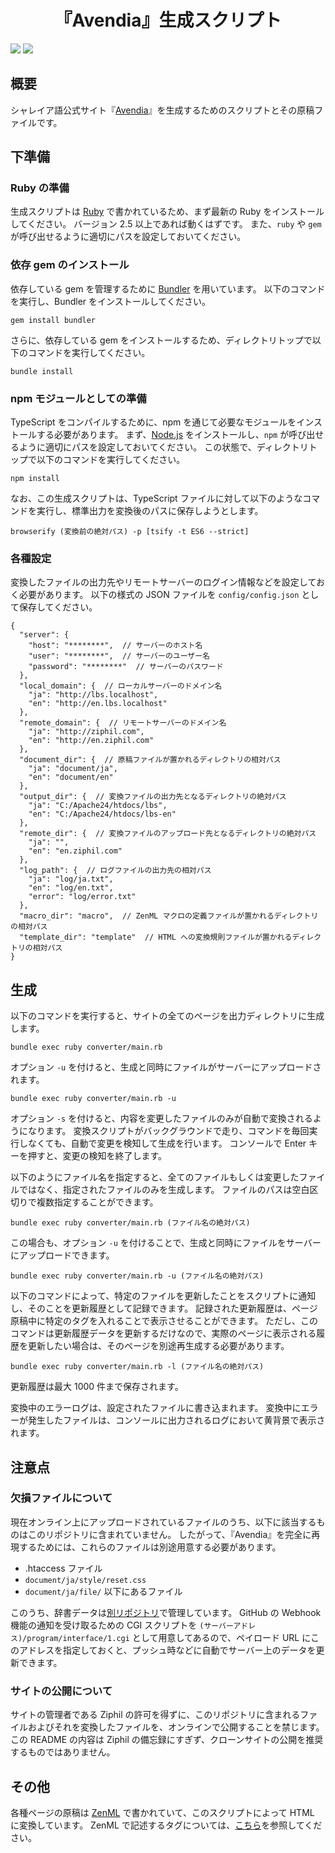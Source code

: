 <div align="center">
<h1>『Avendia』生成スクリプト</h1>
</div>

![](https://img.shields.io/github/commit-activity/y/Ziphil/AvendiaNew?label=commits)
![](https://img.shields.io/github/search/Ziphil/AvendiaNew/extension:zml?label=pages)


## 概要
シャレイア語公式サイト『[Avendia](http://ziphil.com/)』を生成するためのスクリプトとその原稿ファイルです。

## 下準備

### Ruby の準備
生成スクリプトは [Ruby](https://www.ruby-lang.org/ja/) で書かれているため、まず最新の Ruby をインストールしてください。
バージョン 2.5 以上であれば動くはずです。
また、`ruby` や `gem` が呼び出せるように適切にパスを設定しておいてください。

### 依存 gem のインストール
依存している gem を管理するために [Bundler](https://bundler.io/) を用いています。
以下のコマンドを実行し、Bundler をインストールしてください。
```
gem install bundler
```

さらに、依存している gem をインストールするため、ディレクトリトップで以下のコマンドを実行してください。
```
bundle install
```

### npm モジュールとしての準備
TypeScript をコンパイルするために、npm を通じて必要なモジュールをインストールする必要があります。
まず、[Node.js](https://nodejs.org/ja/) をインストールし、`npm` が呼び出せるように適切にパスを設定しておいてください。
この状態で、ディレクトリトップで以下のコマンドを実行してください。
```
npm install
```

なお、この生成スクリプトは、TypeScript ファイルに対して以下のようなコマンドを実行し、標準出力を変換後のパスに保存しようとします。
```
browserify (変換前の絶対パス) -p [tsify -t ES6 --strict]
```

### 各種設定
変換したファイルの出力先やリモートサーバーのログイン情報などを設定しておく必要があります。
以下の様式の JSON ファイルを `config/config.json` として保存してください。
```jsonc
{
  "server": {
    "host": "********",  // サーバーのホスト名
    "user": "********",  // サーバーのユーザー名
    "password": "********"  // サーバーのパスワード
  },
  "local_domain": {  // ローカルサーバーのドメイン名
    "ja": "http://lbs.localhost",
    "en": "http://en.lbs.localhost"
  },
  "remote_domain": {  // リモートサーバーのドメイン名
    "ja": "http://ziphil.com",
    "en": "http://en.ziphil.com"
  },
  "document_dir": {  // 原稿ファイルが置かれるディレクトリの相対パス
    "ja": "document/ja",
    "en": "document/en"
  },
  "output_dir": {  // 変換ファイルの出力先となるディレクトリの絶対パス
    "ja": "C:/Apache24/htdocs/lbs",
    "en": "C:/Apache24/htdocs/lbs-en"
  },
  "remote_dir": {  // 変換ファイルのアップロード先となるディレクトリの絶対パス
    "ja": "",
    "en": "en.ziphil.com"
  },
  "log_path": {  // ログファイルの出力先の相対パス
    "ja": "log/ja.txt",
    "en": "log/en.txt",
    "error": "log/error.txt"
  },
  "macro_dir": "macro",  // ZenML マクロの定義ファイルが置かれるディレクトリの相対パス
  "template_dir": "template"  // HTML への変換規則ファイルが置かれるディレクトリの相対パス
}
```

## 生成
以下のコマンドを実行すると、サイトの全てのページを出力ディレクトリに生成します。
```
bundle exec ruby converter/main.rb
```
オプション `-u` を付けると、生成と同時にファイルがサーバーにアップロードされます。
```
bundle exec ruby converter/main.rb -u
```
オプション `-s` を付けると、内容を変更したファイルのみが自動で変換されるようになります。
変換スクリプトがバックグラウンドで走り、コマンドを毎回実行しなくても、自動で変更を検知して生成を行います。
コンソールで Enter キーを押すと、変更の検知を終了します。

以下のようにファイル名を指定すると、全てのファイルもしくは変更したファイルではなく、指定されたファイルのみを生成します。
ファイルのパスは空白区切りで複数指定することができます。
```
bundle exec ruby converter/main.rb (ファイル名の絶対パス)
```
この場合も、オプション `-u` を付けることで、生成と同時にファイルをサーバーにアップロードできます。
```
bundle exec ruby converter/main.rb -u (ファイル名の絶対パス)
```

以下のコマンドによって、特定のファイルを更新したことをスクリプトに通知し、そのことを更新履歴として記録できます。
記録された更新履歴は、ページ原稿中に特定のタグを入れることで表示させることができます。
ただし、このコマンドは更新履歴データを更新するだけなので、実際のページに表示される履歴を更新したい場合は、そのページを別途再生成する必要があります。
```
bundle exec ruby converter/main.rb -l (ファイル名の絶対パス)
```
更新履歴は最大 1000 件まで保存されます。

変換中のエラーログは、設定されたファイルに書き込まれます。
変換中にエラーが発生したファイルは、コンソールに出力されるログにおいて黄背景で表示されます。

## 注意点

### 欠損ファイルについて
現在オンライン上にアップロードされているファイルのうち、以下に該当するものはこのリポジトリに含まれていません。
したがって、『Avendia』を完全に再現するためには、これらのファイルは別途用意する必要があります。

- .htaccess ファイル
- `document/ja/style/reset.css`
- `document/ja/file/` 以下にあるファイル

このうち、辞書データは[別リポジトリ](https://github.com/Ziphil/ShaleianDictionary)で管理しています。
GitHub の Webhook 機能の通知を受け取るための CGI スクリプトを `(サーバーアドレス)/program/interface/1.cgi` として用意してあるので、ペイロード URL にこのアドレスを指定しておくと、プッシュ時などに自動でサーバー上のデータを更新できます。

### サイトの公開について
サイトの管理者である Ziphil の許可を得ずに、このリポジトリに含まれるファイルおよびそれを変換したファイルを、オンラインで公開することを禁じます。
この README の内容は Ziphil の備忘録にすぎず、クローンサイトの公開を推奨するものではありません。

## その他
各種ページの原稿は [ZenML](https://github.com/Ziphil/Zenithal) で書かれていて、このスクリプトによって HTML に変換しています。
ZenML で記述するタグについては、[こちら](http://ziphil.com/other/other/10.html)を参照してください。